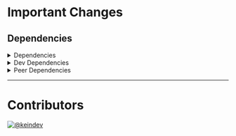 # Important Changes

## Dependencies

<details>
<summary>Dependencies</summary>

- Changed **[standard-shared-config](https://www.npmjs.com/package/standard-shared-config)** from `5.0.0-beta.0` to `5.1.0`

</details>

<details>
<summary>Dev Dependencies</summary>

- Changed **[@tagproject/base-shared-config](https://www.npmjs.com/package/@tagproject/base-shared-config)** from `^4.0.1` to `^4.0.2`
- Changed **[@tagproject/docs-shared-config](https://www.npmjs.com/package/@tagproject/docs-shared-config)** from `^3.0.0` to `^3.0.2`
- Bumped **[@tagproject/vscode-shared-config](https://www.npmjs.com/package/@tagproject/vscode-shared-config)** from `^3.0.0` to `^4.0.1`

</details>

<details>
<summary>Peer Dependencies</summary>

- Changed **[@types/jest](https://www.npmjs.com/package/@types/jest)** from `*` to `*`
- Changed **[@types/node](https://www.npmjs.com/package/@types/node)** from `*` to `*`
- Changed **[ghinfo](https://www.npmjs.com/package/ghinfo)** from `*` to `*`
- Changed **[rimraf](https://www.npmjs.com/package/rimraf)** from `*` to `*`
- Bumped **[@tagproject/vscode-shared-config](https://www.npmjs.com/package/@tagproject/vscode-shared-config)** from `3.x` to `4.x`
- Bumped **[eslint-config-prettier](https://www.npmjs.com/package/eslint-config-prettier)** from `8.x` to `9.x`

</details>

---

# Contributors

[![@keindev](https://avatars.githubusercontent.com/u/4527292?v=4&s=40)](https://github.com/keindev)
